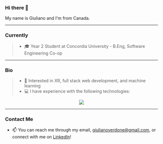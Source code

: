 ### Hi there 👋

My name is Giuliano and I'm from Canada.

<hr>

### Currently

> - 🎓 Year 2 Student at Concordia University - B.Eng, Software Engineering Co-op

<hr>

### Bio
> - 🧠 Interested in XR, full stack web development, and machine learning
> - 💻 I have experience with the following technologies:
<p align="center">
  <a href="Skill_Icons - Java, Javascript, React, PHP, MySql, Python, C#, Node.js, Linux">
    <img src="https://skillicons.dev/icons?i=java,javascript,react,php,mysql,python,cs,nodejs,linux" />
  </a>
</p>

<hr>

### Contact Me
- 📫 You can reach me through my email, giulianoverdone@gmail.com, or connect with me on [LinkedIn](https://www.linkedin.com/in/giuliano-verdone-33186921b/)!

